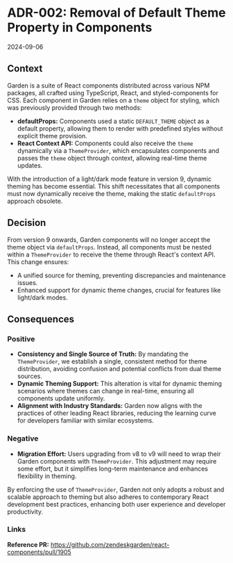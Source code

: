 # ADR-002: Removal of Default Theme Property in Components

2024-09-06

## Context

Garden is a suite of React components distributed across various NPM packages, all crafted using TypeScript, React, and styled-components for CSS. Each component in Garden relies on a `theme` object for styling, which was previously provided through two methods:

- **defaultProps:** Components used a static `DEFAULT_THEME` object as a default property, allowing them to render with predefined styles without explicit theme provision.
- **React Context API:** Components could also receive the `theme` dynamically via a `ThemeProvider`, which encapsulates components and passes the `theme` object through context, allowing real-time theme updates.

With the introduction of a light/dark mode feature in version 9, dynamic theming has become essential. This shift necessitates that all components must now dynamically receive the theme, making the static `defaultProps` approach obsolete.

## Decision

From version 9 onwards, Garden components will no longer accept the theme object via `defaultProps`. Instead, all components must be nested within a `ThemeProvider` to receive the theme through React's context API. This change ensures:

- A unified source for theming, preventing discrepancies and maintenance issues.
- Enhanced support for dynamic theme changes, crucial for features like light/dark modes.

## Consequences

### Positive
- **Consistency and Single Source of Truth:** By mandating the `ThemeProvider`, we establish a single, consistent method for theme distribution, avoiding confusion and potential conflicts from dual theme sources.
- **Dynamic Theming Support:** This alteration is vital for dynamic theming scenarios where themes can change in real-time, ensuring all components update uniformly.
- **Alignment with Industry Standards:** Garden now aligns with the practices of other leading React libraries, reducing the learning curve for developers familiar with similar ecosystems.

### Negative
- **Migration Effort:** Users upgrading from v8 to v9 will need to wrap their Garden components with `ThemeProvider`.  This adjustment may require some effort, but it simplifies long-term maintenance and enhances flexibility in theming.

By enforcing the use of `ThemeProvider`, Garden not only adopts a robust and scalable approach to theming but also adheres to contemporary React development best practices, enhancing both user experience and developer productivity.

### Links
**Reference PR:** https://github.com/zendeskgarden/react-components/pull/1905 
